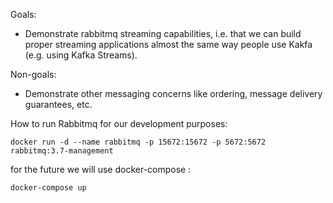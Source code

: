 Goals:
- Demonstrate rabbitmq streaming capabilities, i.e. that we can build proper streaming applications almost the same way people use Kakfa (e.g. using Kafka Streams).

Non-goals:
- Demonstrate other messaging concerns like ordering, message delivery guarantees, etc.


How to run Rabbitmq for our development purposes:
```
docker run -d --name rabbitmq -p 15672:15672 -p 5672:5672 rabbitmq:3.7-management
```

for the future we will use docker-compose :
```
docker-compose up
```

